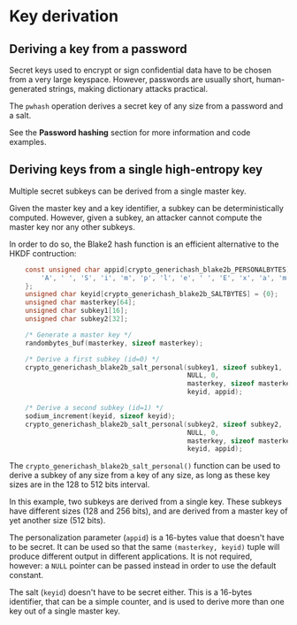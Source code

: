 # Key derivation

## Deriving a key from a password

Secret keys used to encrypt or sign confidential data have to be chosen from a very large keyspace. However, passwords are usually short, human-generated strings, making dictionary attacks practical.

The `pwhash` operation derives a secret key of any size from a password and a salt.

See the __Password hashing__ section for more information and code examples.

## Deriving keys from a single high-entropy key

Multiple secret subkeys can be derived from a single master key.

Given the master key and a key identifier, a subkey can be deterministically computed. However, given a subkey, an attacker cannot compute the master key nor any other subkeys.

In order to do so, the Blake2 hash function is an efficient alternative to the HKDF contruction:

```c
    const unsigned char appid[crypto_generichash_blake2b_PERSONALBYTES] = {
        'A', ' ', 'S', 'i', 'm', 'p', 'l', 'e', ' ', 'E', 'x', 'a', 'm', 'p', 'l', 'e'
    };
    unsigned char keyid[crypto_generichash_blake2b_SALTBYTES] = {0};
    unsigned char masterkey[64];
    unsigned char subkey1[16];
    unsigned char subkey2[32];

    /* Generate a master key */
    randombytes_buf(masterkey, sizeof masterkey);

    /* Derive a first subkey (id=0) */
    crypto_generichash_blake2b_salt_personal(subkey1, sizeof subkey1,
                                             NULL, 0,
                                             masterkey, sizeof masterkey,
                                             keyid, appid);

    /* Derive a second subkey (id=1) */
    sodium_increment(keyid, sizeof keyid);
    crypto_generichash_blake2b_salt_personal(subkey2, sizeof subkey2,
                                             NULL, 0,
                                             masterkey, sizeof masterkey,
                                             keyid, appid);
```

The `crypto_generichash_blake2b_salt_personal()` function can be used to derive a subkey of any size from a key of any size, as long as these key sizes are in the 128 to 512 bits interval.

In this example, two subkeys are derived from a single key. These subkeys have different sizes (128 and 256 bits), and are derived from a master key of yet another size (512 bits).

The personalization parameter (`appid`) is a 16-bytes value that doesn't have to be secret. It can be used so that the same `(masterkey, keyid)` tuple will produce different output in different applications. It is not required, however: a `NULL` pointer can be passed instead in order to use the default constant.

The salt (`keyid`) doesn't have to be secret either. This is a 16-bytes identifier, that can be a simple counter, and is used to derive more than one key out of a single master key.




